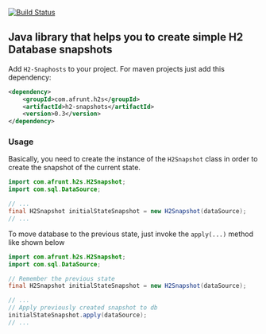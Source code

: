 [![Build Status](https://travis-ci.org/afrunt/h2-snapshots.svg?branch=main)](https://travis-ci.org/afrunt/h2-snapshots)
## Java library that helps you to create simple H2 Database snapshots
Add `H2-Snaphosts` to your project. For maven projects just add this dependency:
```xml
<dependency>
    <groupId>com.afrunt.h2s</groupId>
    <artifactId>h2-snapshots</artifactId>
    <version>0.3</version>
</dependency>
```
  
### Usage
Basically, you need to create the instance of the `H2Snapshot` class in order to create the snapshot of the current state. 
```java
import com.afrunt.h2s.H2Snapshot;
import com.sql.DataSource;

// ...
final H2Snapshot initialStateSnapshot = new H2Snapshot(dataSource);
// ...
```
To move database to the previous state, just invoke the `apply(...)` method like shown below
```java
import com.afrunt.h2s.H2Snapshot;
import com.sql.DataSource;

// Remember the previous state
final H2Snapshot initialStateSnapshot = new H2Snapshot(dataSource);

// ...
// Apply previously created snapshot to db
initialStateSnapshot.apply(dataSource);
// ...
```
